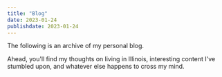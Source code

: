 ```yaml
---
title: "Blog"
date: 2023-01-24
publishdate: 2023-01-24
---
```


The following is an archive of my personal blog. 

Ahead, you'll find my thoughts on living in Illinois, interesting content I've stumbled upon, and whatever else happens to cross my mind.